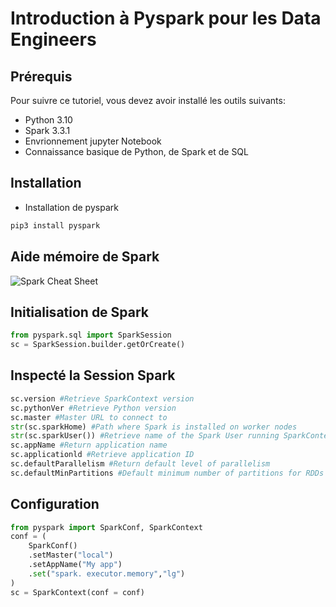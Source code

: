 # Introduction à Pyspark pour les Data Engineers

## Prérequis

Pour suivre ce tutoriel, vous devez avoir installé les outils suivants:

- Python 3.10
- Spark 3.3.1
- Envrionnement jupyter Notebook
- Connaissance basique de Python, de Spark et de SQL

## Installation

- Installation de pyspark

```bash
pip3 install pyspark
```

## Aide mémoire de Spark

![Spark Cheat Sheet](https://res.cloudinary.com/dyd911kmh/image/upload/f_auto,q_auto:best/v1625837623/PySpark_Cheat_Sheet-_Spark_in_Python_owornh.png)

## Initialisation de Spark

```python
from pyspark.sql import SparkSession
sc = SparkSession.builder.getOrCreate()
```

## Inspecté la Session Spark

```python
sc.version #Retrieve SparkContext version
sc.pythonVer #Retrieve Python version
sc.master #Master URL to connect to
str(sc.sparkHome) #Path where Spark is installed on worker nodes
str(sc.sparkUser()) #Retrieve name of the Spark User running SparkContext
sc.appName #Return application name
sc.applicationld #Retrieve application ID
sc.defaultParallelism #Return default level of parallelism
sc.defaultMinPartitions #Default minimum number of partitions for RDDs
```

## Configuration

```python
from pyspark import SparkConf, SparkContext
conf = (
    SparkConf()
    .setMaster("local")
    .setAppName("My app")
    .set("spark. executor.memory","lg")
)
sc = SparkContext(conf = conf)
```